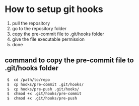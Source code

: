 # How to setup git hooks

1. pull the repository
2. go to the repository folder
3. copy the pre-commit file to .git/hooks folder
4. give the file executable permission
5. done



## command to copy the pre-commit file to .git/hooks folder

```bash
 $  cd /path/to/repo
 $  cp hooks/pre-commit .git/hooks/
 $  cp hooks/pre-push .git/hooks/
 $  chmod +x .git/hooks/pre-commit
 $  chmod +x .git/hooks/pre-push
```
